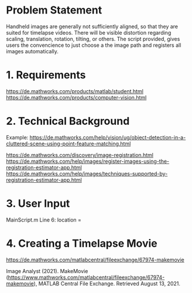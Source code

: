 # Problem Statement
 
Handheld images are generally not sufficiently aligned, so that they are suited for timelapse videos.
There will be visible distortion regarding scaling, translation, rotation, tilting, or others.
The script provided, gives users the convencience to just choose a the image path and registers all images automatically.

# 1. Requirements

https://de.mathworks.com/products/matlab/student.html
https://de.mathworks.com/products/computer-vision.html

# 2. Technical Background

Example:
https://de.mathworks.com/help/vision/ug/object-detection-in-a-cluttered-scene-using-point-feature-matching.html


https://de.mathworks.com/discovery/image-registration.html
https://de.mathworks.com/help/images/register-images-using-the-registration-estimator-app.html
https://de.mathworks.com/help/images/techniques-supported-by-registration-estimator-app.html

# 3. User Input

MainScript.m
Line 6: location =

# 4. Creating a Timelapse Movie

https://de.mathworks.com/matlabcentral/fileexchange/67974-makemovie

Image Analyst (2021). MakeMovie (https://www.mathworks.com/matlabcentral/fileexchange/67974-makemovie), MATLAB Central File Exchange. Retrieved August 13, 2021. 
